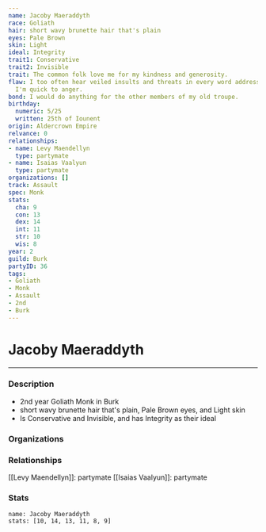 ```yaml
---
name: Jacoby Maeraddyth
race: Goliath
hair: short wavy brunette hair that's plain
eyes: Pale Brown
skin: Light
ideal: Integrity
trait1: Conservative
trait2: Invisible
trait: The common folk love me for my kindness and generosity.
flaw: I too often hear veiled insults and threats in every word addressed to me, and
  I'm quick to anger.
bond: I would do anything for the other members of my old troupe.
birthday:
  numeric: 5/25
  written: 25th of Iounent
origin: Aldercrown Empire
relvance: 0
relationships:
- name: Levy Maendellyn
  type: partymate
- name: Isaias Vaalyun
  type: partymate
organizations: []
track: Assault
spec: Monk
stats:
  cha: 9
  con: 13
  dex: 14
  int: 11
  str: 10
  wis: 8
year: 2
guild: Burk
partyID: 36
tags:
- Goliath
- Monk
- Assault
- 2nd
- Burk
---
```

# Jacoby Maeraddyth
---
### Description
- 2nd year Goliath Monk in Burk
- short wavy brunette hair that's plain, Pale Brown eyes, and Light skin
- Is Conservative and Invisible, and has Integrity as their ideal

### Organizations
### Relationships
[[Levy Maendellyn]]: partymate
[[Isaias Vaalyun]]: partymate
### Stats
```statblock
name: Jacoby Maeraddyth
stats: [10, 14, 13, 11, 8, 9]
```